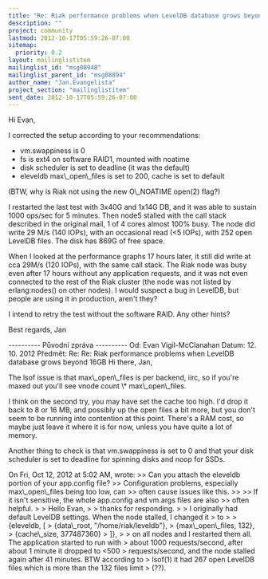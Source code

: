 ```yaml
---
title: "Re: Riak performance problems when LevelDB database grows beyond 16GB"
description: ""
project: community
lastmod: 2012-10-17T05:59:26-07:00
sitemap:
  priority: 0.2
layout: mailinglistitem
mailinglist_id: "msg08948"
mailinglist_parent_id: "msg08894"
author_name: "Jan.Evangelista"
project_section: "mailinglistitem"
sent_date: 2012-10-17T05:59:26-07:00
---
```



Hi Evan,

I corrected the setup according to your recommendations:

- vm.swappiness is 0
- fs is ext4 on software RAID1, mounted with noatime
- disk scheduler is set to deadline (it was the default)
- eleveldb max\\_open\\_files is set to 200, cache is set to default

(BTW, why is Riak not using the new O\\_NOATIME open(2) flag?)

I restarted the last test with 3x40G and 1x14G DB, and it was able to sustain 
1000 ops/sec for 5 minutes. Then node5 stalled with the call stack described in 
the original mail, 1 of 4 cores almost 100% busy. The node did write 29 M/s 
(140 IOPs), with an occasional read (&lt;5 IOPs), with 252 open LevelDB files. The 
disk has 869G of free space.

When I looked at the performance graphs 17 hours later, it still did write at 
cca 29M/s (120 IOPs), with the same call stack. The Riak node was busy even 
after 17 hours without any application requests, and it was not even connected 
to the rest of the Riak cluster (the node was not listed by erlang:nodes() on 
other nodes). I would suspect a bug in LevelDB, but people are using it in 
production, aren't they?

I intend to retry the test without the software RAID. Any other hints?

Best regards, Jan

---------- Původní zpráva ----------
Od: Evan Vigil-McClanahan 
Datum: 12. 10. 2012
Předmět: Re: Re: Riak performance problems when LevelDB database grows beyond 
16GB
Hi there, Jan,

The lsof issue is that max\\_open\\_files is per backend, iirc, so if
you're maxed out you'll see vnode count \\* max\\_open\\_files.

I think on the second try, you may have set the cache too high. I'd
drop it back to 8 or 16 MB, and possibly up the open files a bit more,
but you don't seem to be running into contention at this point.
There's a RAM cost, so maybe just leave it where it is for now, unless
you have quite a lot of memory.

Another thing to check is that vm.swappiness is set to 0 and that your
disk scheduler is set to deadline for spinning disks and noop for
SSDs.

On Fri, Oct 12, 2012 at 5:02 AM, wrote:
&gt;&gt; Can you attach the eleveldb portion of your app.config file?
&gt;&gt; Configuration problems, especially max\\_open\\_files being too low, can
&gt;&gt; often cause issues like this.
&gt;&gt;
&gt;&gt; If it isn't sensitive, the whole app.config and vm.args files are also
&gt;&gt; often helpful.
&gt;
&gt; Hello Evan,
&gt;
&gt; thanks for responding.
&gt;
&gt; I originally had default LevelDB settings. When the node stalled, I changed it
&gt; to
&gt;
&gt; {eleveldb, [
&gt; {data\\_root, "/home/riak/leveldb"},
&gt; {max\\_open\\_files, 132},
&gt; {cache\\_size, 377487360}
&gt; ]},
&gt;
&gt; on all nodes and I restarted them all. The application started to run with
&gt; about 1000 requests/second, after about 1 minute it dropped to &lt;500
&gt; requests/second, and the node stalled again after 41 minutes. BTW according to
&gt; lsof(1) it had 267 open LevelDB files which is more than the 132 files limit
&gt; (??).
